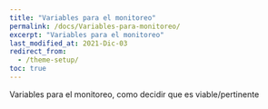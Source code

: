 ```yaml
---
title: "Variables para el monitoreo"
permalink: /docs/Variables-para-monitoreo/
excerpt: "Variables para el monitoreo"
last_modified_at: 2021-Dic-03
redirect_from:
  - /theme-setup/
toc: true
---
```



Variables para el monitoreo, como decidir que es viable/pertinente
